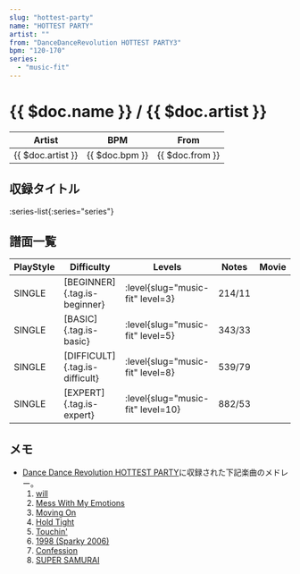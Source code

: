```yaml
---
slug: "hottest-party"
name: "HOTTEST PARTY"
artist: ""
from: "DanceDanceRevolution HOTTEST PARTY3"
bpm: "120-170"
series:
  - "music-fit"
---
```


# {{ $doc.name }} / {{ $doc.artist }}

|Artist|BPM|From|
|------|---|----|
|{{ $doc.artist }}|{{ $doc.bpm }}|{{ $doc.from }}|

## 収録タイトル

:series-list{:series="series"}

## 譜面一覧

|PlayStyle|Difficulty|Levels|Notes|Movie|
|---------|----------|------|-----|-----|
|SINGLE|[BEGINNER]{.tag.is-beginner}|<div class="field is-grouped is-grouped-multiline"> :level{slug="music-fit" level=3}</div>|214/11||
|SINGLE|[BASIC]{.tag.is-basic}|<div class="field is-grouped is-grouped-multiline"> :level{slug="music-fit" level=5}</div>|343/33||
|SINGLE|[DIFFICULT]{.tag.is-difficult}|<div class="field is-grouped is-grouped-multiline"> :level{slug="music-fit" level=8}</div>|539/79||
|SINGLE|[EXPERT]{.tag.is-expert}|<div class="field is-grouped is-grouped-multiline"> :level{slug="music-fit" level=10}</div>|882/53||

## メモ

- [Dance Dance Revolution HOTTEST PARTY](/series/hottest-jp)に収録された下記楽曲のメドレー。
  1. [will](/songs/will)
  1. [Mess With My Emotions](/songs/mess-with-my-emotions)
  1. [Moving On](/songs/moving-on)
  1. [Hold Tight](/songs/hold-tight)
  1. [Touchin'](/songs/touchin)
  1. [1998 (Sparky 2006)](/songs/1998-sparky)
  1. [Confession](/songs/confession)
  1. [SUPER SAMURAI](/songs/super-samurai)
